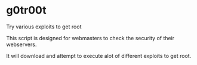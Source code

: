 g0tr00t
=======

Try various exploits to get root


This script is designed for webmasters to check the security of their webservers.

It will download and attempt to execute alot of different exploits to get root.
